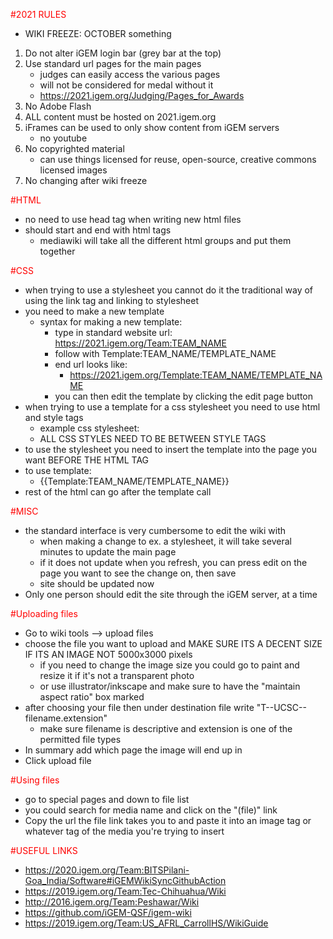 #2021 RULES
* WIKI FREEZE: OCTOBER something
1. Do not alter iGEM login bar (grey bar at the top)
2. Use standard url pages for the main pages
    * judges can easily access the various pages
    * will not be considered for medal without it
    * https://2021.igem.org/Judging/Pages_for_Awards
3. No Adobe Flash
4. ALL content must be hosted on 2021.igem.org
5. iFrames can be used to only show content from iGEM servers
    * no youtube
6. No copyrighted material
    * can use things licensed for reuse, open-source, creative commons licensed images
7. No changing after wiki freeze

#HTML
* no need to use head tag when writing new html files
* should start and end with html tags
    * mediawiki will take all the different html groups and put them together

#CSS
* when trying to use a stylesheet you cannot do it the traditional way of using the link tag
and linking to stylesheet
* you need to make a new template
    * syntax for making a new template:
        * type in standard website url: https://2021.igem.org/Team:TEAM_NAME
        * follow with Template:TEAM_NAME/TEMPLATE_NAME
        * end url looks like:
            * https://2021.igem.org/Template:TEAM_NAME/TEMPLATE_NAME
        * you can then edit the template by clicking the edit page button
* when trying to use a template for a css stylesheet you need to use html and style tags
    * example css stylesheet:
        <html>
        <style>
            p {
                color: red;
            }
        </style>
        </html>
    * ALL CSS STYLES NEED TO BE BETWEEN STYLE TAGS
* to use the stylesheet you need to insert the template into the page you want BEFORE THE HTML TAG
* to use template:
    * {{Template:TEAM_NAME/TEMPLATE_NAME}}
* rest of the html can go after the template call

#MISC
* the standard interface is very cumbersome to edit the wiki with
    * when making a change to ex. a stylesheet, it will take several minutes to update the main page
    * if it does not update when you refresh, you can press edit on the page you want to see the change on, then save
    * site should be updated now
* Only one person should edit the site through the iGEM server, at a time

#Uploading files
* Go to wiki tools --> upload files
* choose the file you want to upload and MAKE SURE ITS A DECENT SIZE IF ITS AN IMAGE NOT 5000x3000 pixels
	* if you need to change the image size you could go to paint and resize it if it's not a transparent photo
	* or use illustrator/inkscape and make sure to have the "maintain aspect ratio" box marked
* after choosing your file then under destination file write "T--UCSC--filename.extension"
  * make sure filename is descriptive and extension is one of the permitted file types
* In summary add which page the image will end up in
* Click upload file 

#Using files
* go to special pages and down to file list
* you could search for media name and click on the "(file)" link
* Copy the url the file link takes you to and paste it into an image tag or whatever tag of the media you're trying to insert

#USEFUL LINKS
* https://2020.igem.org/Team:BITSPilani-Goa_India/Software#iGEMWikiSyncGithubAction
* https://2019.igem.org/Team:Tec-Chihuahua/Wiki
* http://2016.igem.org/Team:Peshawar/Wiki
* https://github.com/iGEM-QSF/igem-wiki
* https://2019.igem.org/Team:US_AFRL_CarrollHS/WikiGuide
